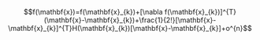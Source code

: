 

$$f(\mathbf{x})=f(\mathbf{x}_{k})+[\nabla f(\mathbf{x}_{k})]^{T}(\mathbf{x}-\mathbf{x}_{k})+\frac{1}{2!}[\mathbf{x}-\mathbf{x}_{k}]^{T}H(\mathbf{x}_{k})[\mathbf{x}-\mathbf{x}_{k}]+o^{n}$$